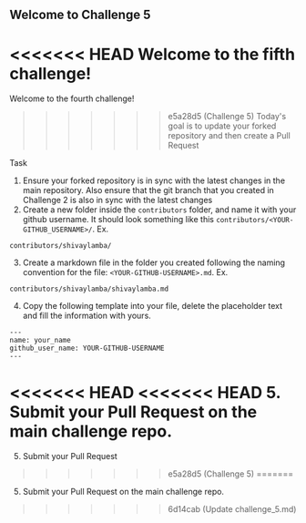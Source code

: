 ## Welcome to Challenge 5

<<<<<<< HEAD
Welcome to the fifth challenge! 
=======
Welcome to the fourth challenge! 
>>>>>>> e5a28d5 (Challenge 5)
Today's goal is to update your forked repository and then create a Pull Request

Task
1. Ensure your forked repository is in sync with the latest changes in the main repository. Also ensure that the git branch that you created in Challenge 2 is also in sync with the latest changes
2. Create a new folder inside the `contributors` folder, and name it with your github username. It should look something like this `contributors/<YOUR-GITHUB_USERNAME>/`. Ex.

```
contributors/shivaylamba/
```

3. Create a markdown file in the folder you created following the naming convention for the file: `<YOUR-GITHUB-USERNAME>.md`. Ex.

```
contributors/shivaylamba/shivaylamba.md
```

4. Copy the following template into your file, delete the placeholder text and fill the information with yours.

```
---
name: your_name
github_user_name: YOUR-GITHUB-USERNAME
---
```
<<<<<<< HEAD
<<<<<<< HEAD
5. Submit your Pull Request on the main challenge repo.
=======
5. Submit your Pull Request
>>>>>>> e5a28d5 (Challenge 5)
=======
5. Submit your Pull Request on the main challenge repo.
>>>>>>> 6d14cab (Update challenge_5.md)
